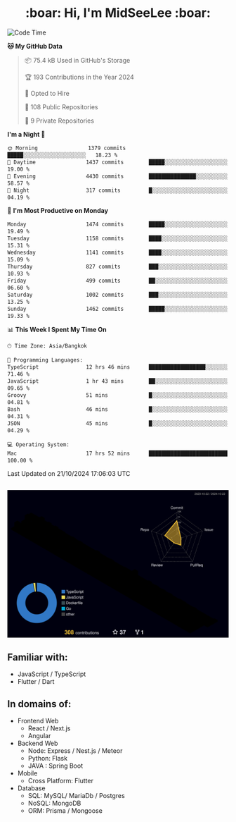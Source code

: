 <h1 align="center"> :boar: Hi, I'm MidSeeLee :boar:</h1>
 
<!--START_SECTION:waka-->
![Code Time](http://img.shields.io/badge/Code%20Time-2%2C116%20hrs%2044%20mins-blue)

**🐱 My GitHub Data** 

> 📦 75.4 kB Used in GitHub's Storage 
 > 
> 🏆 193 Contributions in the Year 2024
 > 
> 💼 Opted to Hire
 > 
> 📜 108 Public Repositories 
 > 
> 🔑 9 Private Repositories 
 > 
**I'm a Night 🦉** 

```text
🌞 Morning                1379 commits        █████░░░░░░░░░░░░░░░░░░░░   18.23 % 
🌆 Daytime                1437 commits        █████░░░░░░░░░░░░░░░░░░░░   19.00 % 
🌃 Evening                4430 commits        ███████████████░░░░░░░░░░   58.57 % 
🌙 Night                  317 commits         █░░░░░░░░░░░░░░░░░░░░░░░░   04.19 % 
```
📅 **I'm Most Productive on Monday** 

```text
Monday                   1474 commits        █████░░░░░░░░░░░░░░░░░░░░   19.49 % 
Tuesday                  1158 commits        ████░░░░░░░░░░░░░░░░░░░░░   15.31 % 
Wednesday                1141 commits        ████░░░░░░░░░░░░░░░░░░░░░   15.09 % 
Thursday                 827 commits         ███░░░░░░░░░░░░░░░░░░░░░░   10.93 % 
Friday                   499 commits         ██░░░░░░░░░░░░░░░░░░░░░░░   06.60 % 
Saturday                 1002 commits        ███░░░░░░░░░░░░░░░░░░░░░░   13.25 % 
Sunday                   1462 commits        █████░░░░░░░░░░░░░░░░░░░░   19.33 % 
```


📊 **This Week I Spent My Time On** 

```text
🕑︎ Time Zone: Asia/Bangkok

💬 Programming Languages: 
TypeScript               12 hrs 46 mins      ██████████████████░░░░░░░   71.46 % 
JavaScript               1 hr 43 mins        ██░░░░░░░░░░░░░░░░░░░░░░░   09.65 % 
Groovy                   51 mins             █░░░░░░░░░░░░░░░░░░░░░░░░   04.81 % 
Bash                     46 mins             █░░░░░░░░░░░░░░░░░░░░░░░░   04.31 % 
JSON                     45 mins             █░░░░░░░░░░░░░░░░░░░░░░░░   04.29 % 

💻 Operating System: 
Mac                      17 hrs 52 mins      █████████████████████████   100.00 % 
```


 Last Updated on 21/10/2024 17:06:03 UTC
<!--END_SECTION:waka-->

##

![](./profile-3d-contrib/profile-night-rainbow.svg)

## Familiar with:
- JavaScript / TypeScript
- Flutter / Dart

## In domains of:
- Frontend Web
  - React / Next.js
  - Angular
- Backend Web
  - Node: Express / Nest.js / Meteor
  - Python: Flask
  - JAVA : Spring Boot
- Mobile
  - Cross Platform: Flutter
- Database
  - SQL: MySQL/ MariaDb / Postgres
  - NoSQL: MongoDB
  - ORM: Prisma / Mongoose
